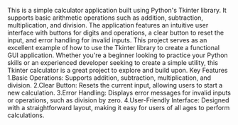 This is a simple calculator application built using Python's Tkinter library. It supports basic arithmetic operations such as addition, subtraction, multiplication, and division. 
The application features an intuitive user interface with buttons for digits and operations, a clear button to reset the input, and error handling for invalid inputs.
This project serves as an excellent example of how to use the Tkinter library to create a functional GUI application. Whether you're a beginner looking to practice your Python skills 
or an experienced developer seeking to create a simple utility, this Tkinter calculator is a great project to explore and build upon.
Key Features
1.Basic Operations: Supports addition, subtraction, multiplication, and division.
2.Clear Button: Resets the current input, allowing users to start a new calculation.
3.Error Handling: Displays error messages for invalid inputs or operations, such as division by zero.
4.User-Friendly Interface: Designed with a straightforward layout, making it easy for users of all ages to perform calculations.
